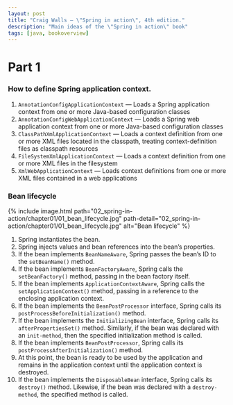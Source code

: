 ```yaml
---
layout: post
title: "Craig Walls — \"Spring in action\", 4th edition."
description: "Main ideas of the \"Spring in action\" book"
tags: [java, bookoverview]
---
```


# Part 1

### How to define Spring application context.
  1. `AnnotationConfigApplicationContext` — Loads a Spring application context from one or more Java-based configuration classes
  2. `AnnotationConfigWebApplicationContext` — Loads a Spring web application context from one or more Java-based configuration classes
  3. `ClassPathXmlApplicationContext` — Loads a context definition from one or more XML files located in the classpath, treating context-definition files as classpath resources
  4. `FileSystemXmlApplicationContext` — Loads a context definition from one or more XML files in the filesystem
  5. `XmlWebApplicationContext` — Loads context definitions from one or more XML files contained in a web applications

### Bean lifecycle

{% include image.html path="02_spring-in-action/chapter01/01_bean_lifecycle.jpg" path-detail="02_spring-in-action/chapter01/01_bean_lifecycle.jpg" alt="Bean lifecycle" %}

  1. Spring instantiates the bean.
  2. Spring injects values and bean references into the bean’s properties.
  3. If the bean implements `BeanNameAware`, Spring passes the bean’s ID to the `setBeanName()` method.
  4. If the bean implements `BeanFactoryAware`, Spring calls the `setBeanFactory()` method, passing in the bean factory itself.
  5. If the bean implements `ApplicationContextAware`, Spring calls the `setApplicationContext()` method, passing in a reference to the enclosing application context.
  6. If the bean implements the `BeanPostProcessor` interface, Spring calls its `postProcessBeforeInitialization()` method.
  7. If the bean implements the `InitializingBean` interface, Spring calls its `afterPropertiesSet()` method. Similarly, if the bean was declared with an `init-method`, then the specified initialization method is called.
  8. If the bean implements `BeanPostProcessor`, Spring calls its `postProcessAfterInitialization()` method.
  9. At this point, the bean is ready to be used by the application and remains in the application context until the application context is destroyed.
  10. If the bean implements the `DisposableBean` interface, Spring calls its `destroy()` method. Likewise, if the bean was declared with a `destroy-method`, the specified method is called.

